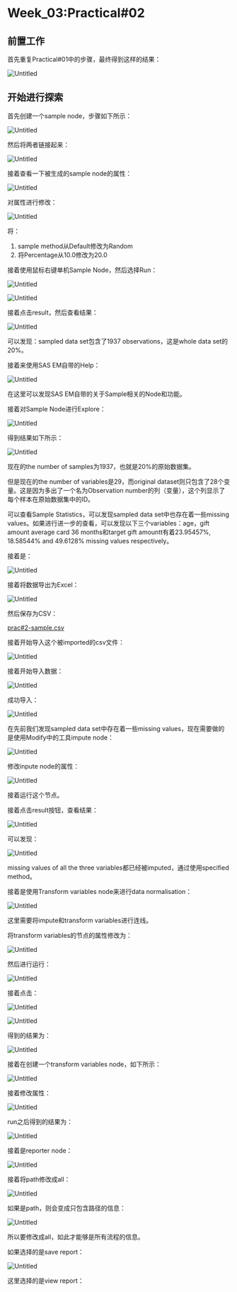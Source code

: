 # Week_03:Practical#02

## 前置工作

首先重复Practical#01中的步骤，最终得到这样的结果：

![Untitled](Week_03%20Practical#02%20384db42940bd4728930952db85701e27/Untitled.png)

## 开始进行探索

首先创建一个sample node，步骤如下所示：

![Untitled](Week_03%20Practical#02%20384db42940bd4728930952db85701e27/Untitled%201.png)

然后将两者链接起来：

![Untitled](Week_03%20Practical#02%20384db42940bd4728930952db85701e27/Untitled%202.png)

接着查看一下被生成的sample node的属性：

![Untitled](Week_03%20Practical#02%20384db42940bd4728930952db85701e27/Untitled%203.png)

对属性进行修改：

![Untitled](Week_03%20Practical#02%20384db42940bd4728930952db85701e27/Untitled%204.png)

将：

1. sample method从Default修改为Random
2. 将Percentage从10.0修改为20.0

接着使用鼠标右键单机Sample Node，然后选择Run：

![Untitled](Week_03%20Practical#02%20384db42940bd4728930952db85701e27/Untitled%205.png)

![Untitled](Week_03%20Practical#02%20384db42940bd4728930952db85701e27/Untitled%206.png)

接着点击result，然后查看结果：

![Untitled](Week_03%20Practical#02%20384db42940bd4728930952db85701e27/Untitled%207.png)

可以发现：sampled data set包含了1937 observations，这是whole data set的20%。

接着来使用SAS EM自带的Help：

![Untitled](Week_03%20Practical#02%20384db42940bd4728930952db85701e27/Untitled%208.png)

在这里可以发现SAS EM自带的关于Sample相关的Node和功能。

接着对Sample Node进行Explore：

![Untitled](Week_03%20Practical#02%20384db42940bd4728930952db85701e27/Untitled%209.png)

得到结果如下所示：

![Untitled](Week_03%20Practical#02%20384db42940bd4728930952db85701e27/Untitled%2010.png)

现在的the number of samples为1937，也就是20%的原始数据集。

但是现在的the number of variables是29，而original dataset则只包含了28个变量。这是因为多出了一个名为Observation number的列（变量），这个列显示了每个样本在原始数据集中的ID。

可以查看Sample Statistics，可以发现sampled data set中也存在着一些missing values。如果进行进一步的查看，可以发现以下三个variables：age，gift amount average card 36 months和target gift amountt有着23.95457%, 18.58544% and 49.6128% missing values respectively。

接着是：

![Untitled](Week_03%20Practical#02%20384db42940bd4728930952db85701e27/Untitled%2011.png)

接着将数据导出为Excel：

![Untitled](Week_03%20Practical#02%20384db42940bd4728930952db85701e27/Untitled%2012.png)

然后保存为CSV：

[prac#2-sample.csv](Week_03%20Practical#02%20384db42940bd4728930952db85701e27/prac2-sample.csv)

接着开始导入这个被imported的csv文件：

![Untitled](Week_03%20Practical#02%20384db42940bd4728930952db85701e27/Untitled%2013.png)

接着开始导入数据：

![Untitled](Week_03%20Practical#02%20384db42940bd4728930952db85701e27/Untitled%2014.png)

成功导入：

![Untitled](Week_03%20Practical#02%20384db42940bd4728930952db85701e27/Untitled%2015.png)

在先前我们发现sampled data set中存在着一些missing values，现在需要做的是使用Modify中的工具impute node：

![Untitled](Week_03%20Practical#02%20384db42940bd4728930952db85701e27/Untitled%2016.png)

修改inpute node的属性：

![Untitled](Week_03%20Practical#02%20384db42940bd4728930952db85701e27/Untitled%2017.png)

接着运行这个节点。

接着点击result按钮，查看结果：

![Untitled](Week_03%20Practical#02%20384db42940bd4728930952db85701e27/Untitled%2018.png)

可以发现：

![Untitled](Week_03%20Practical#02%20384db42940bd4728930952db85701e27/Untitled%2019.png)

missing values of all the three variables都已经被imputed，通过使用specified method。

接着是使用Transform variables node来进行data normalisation：

![Untitled](Week_03%20Practical#02%20384db42940bd4728930952db85701e27/Untitled%2020.png)

这里需要将impute和transform variables进行连线。

将transform variables的节点的属性修改为：

![Untitled](Week_03%20Practical#02%20384db42940bd4728930952db85701e27/Untitled%2021.png)

然后进行运行：

![Untitled](Week_03%20Practical#02%20384db42940bd4728930952db85701e27/Untitled%2022.png)

接着点击：

![Untitled](Week_03%20Practical#02%20384db42940bd4728930952db85701e27/Untitled%2023.png)

![Untitled](Week_03%20Practical#02%20384db42940bd4728930952db85701e27/Untitled%2024.png)

得到的结果为：

![Untitled](Week_03%20Practical#02%20384db42940bd4728930952db85701e27/Untitled%2025.png)

接着在创建一个transform variables node，如下所示：

![Untitled](Week_03%20Practical#02%20384db42940bd4728930952db85701e27/Untitled%2026.png)

接着修改属性：

![Untitled](Week_03%20Practical#02%20384db42940bd4728930952db85701e27/Untitled%2027.png)

run之后得到的结果为：

![Untitled](Week_03%20Practical#02%20384db42940bd4728930952db85701e27/Untitled%2028.png)

接着是reporter node：

![Untitled](Week_03%20Practical#02%20384db42940bd4728930952db85701e27/Untitled%2029.png)

接着将path修改成all：

![Untitled](Week_03%20Practical#02%20384db42940bd4728930952db85701e27/Untitled%2030.png)

如果是path，则会变成只包含路径的信息：

![Untitled](Week_03%20Practical#02%20384db42940bd4728930952db85701e27/Untitled%2031.png)

所以要修改成all，如此才能够是所有流程的信息。

如果选择的是save report：

![Untitled](Week_03%20Practical#02%20384db42940bd4728930952db85701e27/Untitled%2032.png)

这里选择的是view report：